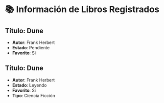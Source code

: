 # 📚 Información de Libros Registrados

## Título: Dune
- **Autor**: Frank Herbert
- **Estado**: Pendiente
- **Favorito**: Si

## Título: Dune
- **Autor**: Frank Herbert
- **Estado**: Leyendo
- **Favorito**: Si
- **Tipo**: Ciencia Ficción

